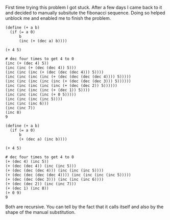 First time trying this problem I got stuck. After a few days I came back to
it and decided to manually subsitute the fibonacci sequence. Doing
so helped unblock me and enabled me to finish the problem.

```
(define (+ a b)
  (if (= a 0)
      b
      (inc (+ (dec a) b))))
```

```
(+ 4 5)

# dec four times to get 4 to 0
(inc (+ (dec 4) 5))
(inc (inc (+ (dec (dec 4)) 5)))
(inc (inc (inc (+ (dec (dec (dec 4))) 5))))
(inc (inc (inc (inc (+ (dec (dec (dec (dec 4)))) 5)))))
(inc (inc (inc (inc (inc (+ (dec (dec (dec 3))) 5))))))
(inc (inc (inc (inc (inc (+ (dec (dec 2)) 5))))))
(inc (inc (inc (inc (+ (dec 1)) 5))))
(inc (inc (inc (inc (+ 0 5)))))
(inc (inc (inc (inc 5))))
(inc (inc (inc 6)))
(inc (inc 7))
(inc 8)
9
```

```
(define (+ a b)
  (if (= a 0)
      b
      (+ (dec a) (inc b))))
```

```
(+ 4 5)

# dec four times to get 4 to 0
(+ (dec 4) (inc 5))
(+ (dec (dec 4)) (inc (inc 5)))
(+ (dec (dec (dec 4))) (inc (inc (inc 5))))
(+ (dec (dec (dec (dec 4)))) (inc (inc (inc (inc 5)))))
(+ (dec (dec (dec 3))) (inc (inc (inc 6))))
(+ (dec (dec 2)) (inc (inc 7)))
(+ (dec 1) (inc 8))
(+ 0 9)
9
```

Both are recursive. You can tell by the fact that it calls itself and also by
the shape of the manual substitution.
